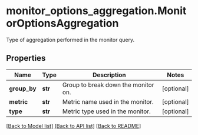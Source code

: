 # monitor_options_aggregation.MonitorOptionsAggregation

Type of aggregation performed in the monitor query.
## Properties
Name | Type | Description | Notes
------------ | ------------- | ------------- | -------------
**group_by** | **str** | Group to break down the monitor on. | [optional] 
**metric** | **str** | Metric name used in the monitor. | [optional] 
**type** | **str** | Metric type used in the monitor. | [optional] 

[[Back to Model list]](README.md#documentation-for-models) [[Back to API list]](README.md#documentation-for-api-endpoints) [[Back to README]](README.md)


